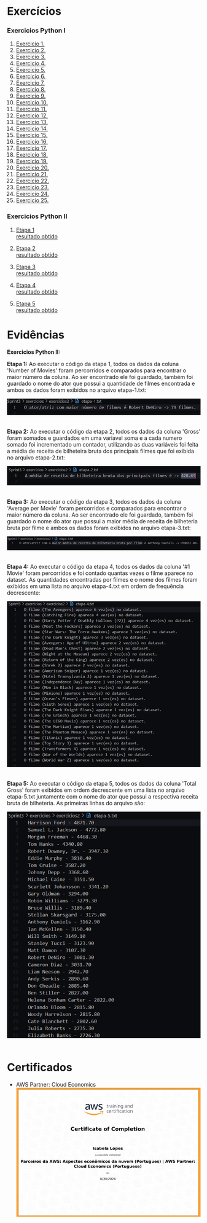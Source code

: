 # Exercícios

### Exercicios Python I

1. [Exercicio 1.](exercicios/exercicios1/exercicio_1.py)
2. [Exercicio 2.](exercicios/exercicios1/exercicio_2.py)
3. [Exercicio 3.](exercicios/exercicios1/exercicio_3.py)
4. [Exercicio 4.](exercicios/exercicios1/exercicio_4.py)
5. [Exercicio 5.](exercicios/exercicios1/exercicio_5.py)
6. [Exercicio 6.](exercicios/exercicios1/exercicio_6.py)
7. [Exercicio 7.](exercicios/exercicios1/exercicio_7.py)
8. [Exercicio 8.](exercicios/exercicios1/exercicio_8.py)
9. [Exercicio 9.](exercicios/exercicios1/exercicio_9.py)
10. [Exercicio 10.](exercicios/exercicios1/exercicio_10.py)
11. [Exercicio 11.](exercicios/exercicios1/exercicio_11.py)
12. [Exercicio 12.](exercicios/exercicios1/exercicio_12.py)
13. [Exercicio 13.](exercicios/exercicios1/exercicio_12.py)
14. [Exercicio 14.](exercicios/exercicios1/exercicio_14.py)
15. [Exercicio 15.](exercicios/exercicios1/exercicio_15.py)
16. [Exercicio 16.](exercicios/exercicios1/exercicio_16.py)
17. [Exercicio 17.](exercicios/exercicios1/exercicio_17.py)
18. [Exercicio 18.](exercicios/exercicios1/exercicio_18.py)
19. [Exercicio 19.](exercicios/exercicios1/exercicio_19.py)
20. [Exercicio 20.](exercicios/exercicios1/exercicio_20.py)
21. [Exercicio 21.](exercicios/exercicios1/exercicio_21.py)
22. [Exercicio 22.](exercicios/exercicios1/exercicio_22.py)
23. [Exercicio 23.](exercicios/exercicios1/exercicio_23.py)
24. [Exercicio 24.](exercicios/exercicios1/exercicio_24.py)
25. [Exercicio 25.](exercicios/exercicios1/exercicio_25.py)


### Exercicios Python II
1. [Etapa 1](exercicios/exercicios2/etapa_1.py)  
[resultado obtido](exercicios/exercicios2/etapa-1.txt)  
  
2. [Etapa 2](exercicios/exercicios2/etapa_2.py)  
[resultado obtido](exercicios/exercicios2/etapa-2.txt)

3. [Etapa 3](exercicios/exercicios2/etapa_3.py)  
[resultado obtido](exercicios/exercicios2/etapa-3.txt)

4. [Etapa 4](exercicios/exercicios2/etapa_4.py)  
[resultado obtido](exercicios/exercicios2/etapa-4.txt)

5. [Etapa 5](exercicios/exercicios2/etapa_5.py)  
[resultado obtido](exercicios/exercicios2/etapa-5.txt)

# Evidências

**Exercicios Python II:**

**Etapa 1:** Ao executar o código da etapa 1, todos os dados da coluna 'Number of Movies' foram percorridos e comparados para encontrar o maior número da coluna. Ao ser encontrado ele foi guardado, também foi guardado o nome do ator que possui a quantidade de filmes encontrada e ambos os dados foram exibidos no arquivo etapa-1.txt:  

![Evidencia 1](evidencias/evidencia_1.webp)<br></br>

**Etapa 2:** Ao executar o código da etapa 2, todos os dados da coluna 'Gross' foram somados e guardados em uma variavel soma e a cada numero somado foi incrementado um contador, utilizando as duas variáveis foi feita a média de receita de bilheteira bruta dos principais filmes que foi exibida no arquivo etapa-2.txt:

![Evidencia 2](evidencias/evidencia_2.webp)<br></br>

**Etapa 3:** Ao executar o código da etapa 3, todos os dados da coluna 'Average per Movie' foram percorridos e comparados para encontrar o maior número da coluna. Ao ser encontrado ele foi guardado, também foi guardado o nome do ator que possui a maior média de receita de bilheteria bruta por filme e ambos os dados foram exibidos no arquivo etapa-3.txt:  

![Evidencia 3](evidencias/evidencia_3.webp)<br></br>

**Etapa 4:** Ao executar o código da etapa 4, todos os dados da coluna '#1 Movie' foram percorridos e foi contado quantas vezes o filme aparece no dataset. As quantidades encontradas por filmes e o nome dos filmes foram exibidos em uma lista no arquivo etapa-4.txt em ordem de frequência decrescente:

![Evidencia 4](evidencias/evidencia_4.webp)<br></br>

**Etapa 5:** Ao executar o código da etapa 5, todos os dados da coluna 'Total Gross' foram exibidos em ordem decrescente em uma lista no arquivo etapa-5.txt juntamente com o nome do ator que possui a respectiva receita bruta de bilheteria. As primeiras linhas do arquivo são:

![Evidencia 5](evidencias/evidencia_5.webp)<br></br>

# Certificados


- AWS Partner: Cloud Economics
![AWS Partner: Cloud Economics](certificados/AWS_Cloud_Economics.jpg)